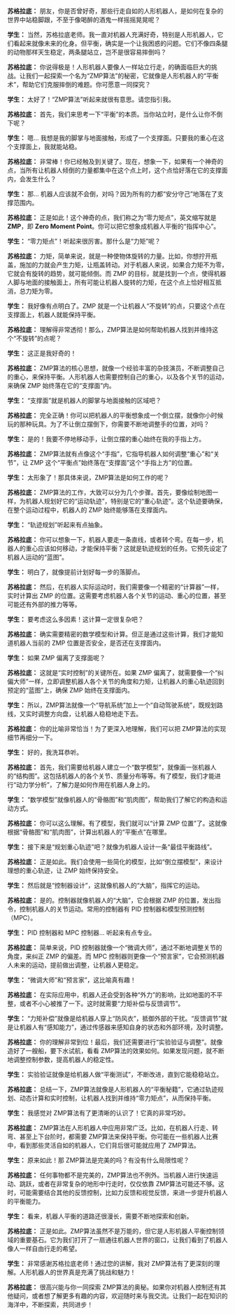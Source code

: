 
**苏格拉底：** 朋友，你是否曾好奇，那些行走自如的人形机器人，是如何在复杂的世界中站稳脚跟，不至于像喝醉的酒鬼一样摇摇晃晃呢？

**学生：**  当然，苏格拉底老师。我一直对机器人充满好奇，特别是人形机器人，它们看起来就像未来的化身。但平衡，确实是一个让我困惑的问题。它们不像四条腿的动物那样天生稳定，两条腿站立，岂不是很容易摔倒吗？

**苏格拉底：**  你说得极是！人形机器人要像人一样站立行走，的确面临巨大的挑战。让我们一起探索一个名为“ZMP算法”的秘密，它就像是人形机器人的“平衡术”，帮助它们克服摔倒的难题。你可愿意一同探究？

**学生：**  太好了！“ZMP算法”听起来就很有意思。请您指引我。

**苏格拉底：**  首先，我们来思考一下“平衡”的本质。当你站立时，是什么让你不倒下呢？

**学生：**  嗯… 我想是我的脚掌与地面接触，形成了一个支撑面。只要我的重心在这个支撑面上，我就能站稳。

**苏格拉底：**  非常棒！你已经触及到关键了。现在，想象一下，如果有一个神奇的点，当所有让机器人倾倒的力量都集中在这个点上时，这个点恰好落在它的支撑面内，会发生什么？

**学生：**  那… 机器人应该就不会倒，对吗？因为所有的力都“安分守己”地落在了支撑范围内。

**苏格拉底：**  正是如此！这个神奇的点，我们称之为“零力矩点”，英文缩写就是 **ZMP**，即 **Zero Moment Point**。你可以把它想象成机器人平衡的“指挥中心”。

**学生：**  “零力矩点”！听起来很厉害。那什么是“力矩”呢？

**苏格拉底：**  力矩，简单来说，就是一种使物体旋转的力量。比如，你想拧开瓶盖，施加的力就会产生力矩，让瓶盖转动。对于机器人来说，如果合力矩不为零，它就会有旋转的趋势，就可能倾倒。而 ZMP 的目标，就是找到一个点，使得机器人脚与地面的接触面上，所有可能让机器人旋转的力矩，在这个点上恰好相互抵消，总力矩为零。

**学生：**  我好像有点明白了。ZMP 就是一个让机器人“不旋转”的点，只要这个点在支撑面上，机器人就能保持平衡。

**苏格拉底：**  理解得非常透彻！那么，ZMP算法是如何帮助机器人找到并维持这个“不旋转”的点呢？

**学生：**  这正是我好奇的！

**苏格拉底：**  ZMP算法的核心思想，就像一个经验丰富的杂技演员，不断调整自己的重心，来保持平衡。人形机器人也需要控制自己的重心，以及各个关节的运动，来确保 ZMP 始终落在它的“支撑面”内。

**学生：**  “支撑面”就是机器人的脚掌与地面接触的区域吧？

**苏格拉底：**  完全正确！你可以把机器人的平衡想象成一个倒立摆，就像你小时候玩的那种玩具。为了不让倒立摆倒下，你需要不断地调整手的位置，对吗？

**学生：**  是的！我要不停地移动手，让倒立摆的重心始终在我的手指上方。

**苏格拉底：**  ZMP算法就有点像这个“手指”，它指导机器人如何调整“重心”和“关节”，让 ZMP 这个“平衡点”始终落在“支撑面”这个“手指上方”的位置。

**学生：**  太形象了！那具体来说，ZMP算法是如何工作的呢？

**苏格拉底：**  ZMP算法的工作，大致可以分为几个步骤。首先，要像绘制地图一样，为机器人规划好它的“运动轨迹”，特别是它的“重心轨迹”。这个轨迹要确保，在整个运动过程中，机器人的 ZMP 始终能够落在支撑面内。

**学生：**  “轨迹规划”听起来有点抽象。

**苏格拉底：**  你可以想象一下，机器人要走一条直线，或者转个弯。在每一步，机器人的重心应该如何移动，才能保持平衡？这就是轨迹规划的任务。它预先设定了机器人运动的“蓝图”。

**学生：**  明白了，就像提前计划好每一步的落脚点。

**苏格拉底：**  然后，在机器人实际运动时，我们需要像一个精密的“计算器”一样，实时计算出 ZMP 的位置。这需要考虑机器人各个关节的运动、重心的位置，甚至可能还有外部的推力等等。

**学生：**  要考虑这么多因素！这计算一定很复杂吧？

**苏格拉底：**  确实需要精密的数学模型和计算。但正是通过这些计算，我们才能知道机器人当前的 ZMP 位置是否安全，是否还在支撑面内。

**学生：**  如果 ZMP 偏离了支撑面呢？

**苏格拉底：**  这就是“实时控制”的关键所在。如果 ZMP 偏离了，就需要像一个“纠偏大师”一样，立即调整机器人各个关节的角度和力矩，让机器人的重心轨迹回到预定的“蓝图”上，确保 ZMP 始终在支撑面内。

**学生：**  所以，ZMP算法就像一个“导航系统”加上一个“自动驾驶系统”，既规划路线，又实时调整方向盘，让机器人稳稳地走下去。

**苏格拉底：**  你的比喻非常恰当！为了更深入地理解，我们可以把 ZMP算法的实现细节再细分一下。

**学生：**  好的，我洗耳恭听。

**苏格拉底：**  首先，我们需要给机器人建立一个“数学模型”，就像画一张机器人的“结构图”。这包括机器人的各个关节、质量分布等等。有了模型，我们才能进行“动力学分析”，了解力是如何作用在机器人身上的。

**学生：**  “数学模型”就像机器人的“骨骼图”和“肌肉图”，帮助我们了解它的构造和运动方式。

**苏格拉底：**  你可以这么理解。有了模型，我们就可以“计算 ZMP 位置”了。这就像根据“骨骼图”和“肌肉图”，计算出机器人的“平衡点”在哪里。

**学生：**  接下来是“规划重心轨迹”吧？就像为机器人设计一条“最佳平衡路线”。

**苏格拉底：**  正是如此。我们会使用一些简化的模型，比如“倒立摆模型”，来设计理想的重心轨迹，让 ZMP 始终保持安全。

**学生：**  然后就是“控制器设计”，这就像机器人的“大脑”，指挥它的运动。

**苏格拉底：**  是的。控制器就像机器人的“大脑”，它会根据 ZMP 的位置，发出指令，控制机器人的关节运动。常用的控制器有 PID 控制器和模型预测控制（MPC）。

**学生：**  PID 控制器和 MPC 控制器… 听起来有点专业。

**苏格拉底：**  简单来说，PID 控制器就像一个“微调大师”，通过不断地调整关节的角度，来纠正 ZMP 的偏差。而 MPC 控制器则更像一个“预言家”，它会预测机器人未来的运动，提前做出调整，让机器人更稳定。

**学生：**  “微调大师”和“预言家”，这比喻真有趣！

**苏格拉底：**  在实际应用中，机器人还会受到各种“外力”的影响，比如地面的不平整，或者不小心被推了一下。这时就需要“力矩补偿与反馈调节”。

**学生：**  “力矩补偿”就像是给机器人穿上“防风衣”，抵御外部的干扰。“反馈调节”就是让机器人有“感知能力”，通过传感器来感知自身的状态和外部环境，及时调整。

**苏格拉底：**  你的理解非常到位！最后，我们还需要进行“实验验证与调整”。就像造好了一艘船，要下水试航，看看 ZMP算法的效果如何。如果发现问题，就不断地调整控制参数，提高机器人的稳定性。

**学生：**  实验验证就像是给机器人做“平衡测试”，不断改进，直到它能稳稳站立。

**苏格拉底：**  总结一下，ZMP算法就像是人形机器人的“平衡秘籍”，它通过轨迹规划、动态计算和实时控制，让机器人找到并维持“零力矩点”，从而保持平衡。

**学生：**  我感觉对 ZMP算法有了更清晰的认识了！它真的非常巧妙。

**苏格拉底：**  ZMP算法在人形机器人中应用非常广泛。比如，在机器人行走、转弯、甚至上下台阶时，都需要 ZMP算法来保持平衡。你可能在一些机器人比赛中，看到那些灵活自如的机器人，它们背后很可能就应用了 ZMP算法。

**学生：**  原来如此！那 ZMP算法是完美的吗？有没有什么局限性呢？

**苏格拉底：**  任何事物都不是完美的，ZMP算法也不例外。当机器人进行快速运动、跳跃，或者在非常复杂的地形中行走时，仅仅依靠 ZMP算法可能还不够。这时，可能需要结合其他的反馈控制，比如力反馈和视觉反馈，来进一步提升机器人的平衡能力。

**学生：**  看来，机器人平衡的道路还很漫长，需要不断地探索和创新。

**苏格拉底：**  正是如此。ZMP算法虽然不是万能的，但它是人形机器人平衡控制领域的重要基石。它为我们打开了一扇通往机器人世界的窗口，让我们看到了机器人像人一样自由行走的希望。

**学生：**  非常感谢苏格拉底老师！通过您的讲解，我对 ZMP算法有了更深刻的理解。人形机器人的世界真是充满了挑战和魅力！

**苏格拉底：**  很高兴能与你一同探索 ZMP算法的奥秘。如果你对机器人控制还有其他疑问，或者想了解更多有趣的内容，欢迎随时来与我交流。让我们一起在知识的海洋中，不断探索，共同进步！
